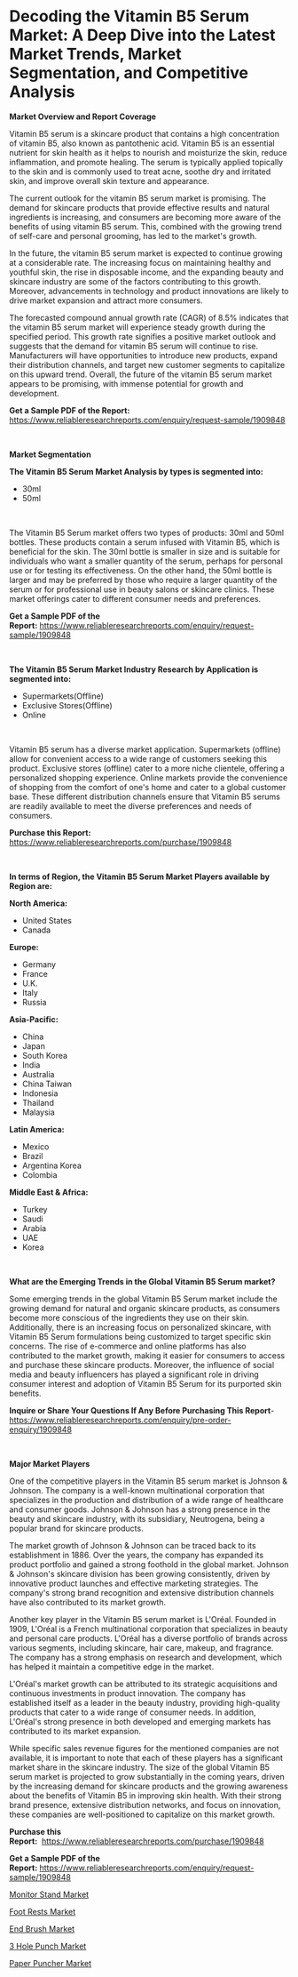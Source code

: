 <p><h1>Decoding the Vitamin B5 Serum Market: A Deep Dive into the Latest Market Trends, Market Segmentation, and Competitive Analysis</h1></p><p><strong>Market Overview and Report Coverage</strong></p>
<p><p>Vitamin B5 serum is a skincare product that contains a high concentration of vitamin B5, also known as pantothenic acid. Vitamin B5 is an essential nutrient for skin health as it helps to nourish and moisturize the skin, reduce inflammation, and promote healing. The serum is typically applied topically to the skin and is commonly used to treat acne, soothe dry and irritated skin, and improve overall skin texture and appearance.</p><p>The current outlook for the vitamin B5 serum market is promising. The demand for skincare products that provide effective results and natural ingredients is increasing, and consumers are becoming more aware of the benefits of using vitamin B5 serum. This, combined with the growing trend of self-care and personal grooming, has led to the market's growth.</p><p>In the future, the vitamin B5 serum market is expected to continue growing at a considerable rate. The increasing focus on maintaining healthy and youthful skin, the rise in disposable income, and the expanding beauty and skincare industry are some of the factors contributing to this growth. Moreover, advancements in technology and product innovations are likely to drive market expansion and attract more consumers.</p><p>The forecasted compound annual growth rate (CAGR) of 8.5% indicates that the vitamin B5 serum market will experience steady growth during the specified period. This growth rate signifies a positive market outlook and suggests that the demand for vitamin B5 serum will continue to rise. Manufacturers will have opportunities to introduce new products, expand their distribution channels, and target new customer segments to capitalize on this upward trend. Overall, the future of the vitamin B5 serum market appears to be promising, with immense potential for growth and development.</p></p>
<p><strong>Get a Sample PDF of the Report:</strong> <a href="https://www.reliableresearchreports.com/enquiry/request-sample/1909848">https://www.reliableresearchreports.com/enquiry/request-sample/1909848</a></p>
<p>&nbsp;</p>
<p><strong>Market Segmentation</strong></p>
<p><strong>The Vitamin B5 Serum Market Analysis by types is segmented into:</strong></p>
<p><ul><li>30ml</li><li>50ml</li></ul></p>
<p>&nbsp;</p>
<p><p>The Vitamin B5 Serum market offers two types of products: 30ml and 50ml bottles. These products contain a serum infused with Vitamin B5, which is beneficial for the skin. The 30ml bottle is smaller in size and is suitable for individuals who want a smaller quantity of the serum, perhaps for personal use or for testing its effectiveness. On the other hand, the 50ml bottle is larger and may be preferred by those who require a larger quantity of the serum or for professional use in beauty salons or skincare clinics. These market offerings cater to different consumer needs and preferences.</p></p>
<p><strong>Get a Sample PDF of the Report:</strong>&nbsp;<a href="https://www.reliableresearchreports.com/enquiry/request-sample/1909848">https://www.reliableresearchreports.com/enquiry/request-sample/1909848</a></p>
<p>&nbsp;</p>
<p><strong>The Vitamin B5 Serum Market Industry Research by Application is segmented into:</strong></p>
<p><ul><li>Supermarkets(Offline)</li><li>Exclusive Stores(Offline)</li><li>Online</li></ul></p>
<p>&nbsp;</p>
<p><p>Vitamin B5 serum has a diverse market application. Supermarkets (offline) allow for convenient access to a wide range of customers seeking this product. Exclusive stores (offline) cater to a more niche clientele, offering a personalized shopping experience. Online markets provide the convenience of shopping from the comfort of one's home and cater to a global customer base. These different distribution channels ensure that Vitamin B5 serums are readily available to meet the diverse preferences and needs of consumers.</p></p>
<p><strong>Purchase this Report:</strong>&nbsp; <a href="https://www.reliableresearchreports.com/purchase/1909848">https://www.reliableresearchreports.com/purchase/1909848</a></p>
<p>&nbsp;</p>
<p><strong>In terms of Region, the Vitamin B5 Serum Market Players available by Region are:</strong></p>
<p>
    <p> <strong> North America: </strong>
        <ul>
            <li>United States</li>
            <li>Canada</li>
        </ul>
        </p> 
    <p> <strong> Europe: </strong>
        <ul>
            <li>Germany</li>
            <li>France</li>
            <li>U.K.</li>
            <li>Italy</li>
            <li>Russia</li>
        </ul>
        </p> 
    <p> <strong> Asia-Pacific: </strong>
        <ul>
            <li>China</li>
            <li>Japan</li>
            <li>South Korea</li>
            <li>India</li>
            <li>Australia</li>
            <li>China Taiwan</li>
            <li>Indonesia</li>
            <li>Thailand</li>
            <li>Malaysia</li>
        </ul>
        </p> 
    <p> <strong> Latin America: </strong>
        <ul>
            <li>Mexico</li>
            <li>Brazil</li>
            <li>Argentina Korea</li>
            <li>Colombia</li>
        </ul>
        </p> 
    <p> <strong> Middle East & Africa: </strong>
        <ul>
            <li>Turkey</li>
            <li>Saudi</li>
            <li>Arabia</li>
            <li>UAE</li>
            <li>Korea</li>
        </ul>
    </p>
    </p>
<p>&nbsp;</p>
<p><strong>What are the Emerging Trends in the Global Vitamin B5 Serum market?</strong></p>
<p><p>Some emerging trends in the global Vitamin B5 Serum market include the growing demand for natural and organic skincare products, as consumers become more conscious of the ingredients they use on their skin. Additionally, there is an increasing focus on personalized skincare, with Vitamin B5 Serum formulations being customized to target specific skin concerns. The rise of e-commerce and online platforms has also contributed to the market growth, making it easier for consumers to access and purchase these skincare products. Moreover, the influence of social media and beauty influencers has played a significant role in driving consumer interest and adoption of Vitamin B5 Serum for its purported skin benefits.</p></p>
<p><strong>Inquire or Share Your Questions If Any Before Purchasing This Report</strong>- <a href="https://www.reliableresearchreports.com/enquiry/pre-order-enquiry/1909848">https://www.reliableresearchreports.com/enquiry/pre-order-enquiry/1909848</a></p>
<p>&nbsp;</p>
<p><strong>Major Market Players</strong></p>
<p><p>One of the competitive players in the Vitamin B5 serum market is Johnson & Johnson. The company is a well-known multinational corporation that specializes in the production and distribution of a wide range of healthcare and consumer goods. Johnson & Johnson has a strong presence in the beauty and skincare industry, with its subsidiary, Neutrogena, being a popular brand for skincare products.</p><p>The market growth of Johnson & Johnson can be traced back to its establishment in 1886. Over the years, the company has expanded its product portfolio and gained a strong foothold in the global market. Johnson & Johnson's skincare division has been growing consistently, driven by innovative product launches and effective marketing strategies. The company's strong brand recognition and extensive distribution channels have also contributed to its market growth.</p><p>Another key player in the Vitamin B5 serum market is L'Oréal. Founded in 1909, L'Oréal is a French multinational corporation that specializes in beauty and personal care products. L'Oréal has a diverse portfolio of brands across various segments, including skincare, hair care, makeup, and fragrance. The company has a strong emphasis on research and development, which has helped it maintain a competitive edge in the market.</p><p>L'Oréal's market growth can be attributed to its strategic acquisitions and continuous investments in product innovation. The company has established itself as a leader in the beauty industry, providing high-quality products that cater to a wide range of consumer needs. In addition, L'Oréal's strong presence in both developed and emerging markets has contributed to its market expansion.</p><p>While specific sales revenue figures for the mentioned companies are not available, it is important to note that each of these players has a significant market share in the skincare industry. The size of the global Vitamin B5 serum market is projected to grow substantially in the coming years, driven by the increasing demand for skincare products and the growing awareness about the benefits of Vitamin B5 in improving skin health. With their strong brand presence, extensive distribution networks, and focus on innovation, these companies are well-positioned to capitalize on this market growth.</p></p>
<p><strong>Purchase this Report:</strong>&nbsp;&nbsp;<a href="https://www.reliableresearchreports.com/purchase/1909848">https://www.reliableresearchreports.com/purchase/1909848</a></p>
<p></p>
<p><strong>Get a Sample PDF of the Report:</strong>&nbsp;<a href="https://www.reliableresearchreports.com/enquiry/request-sample/1909848">https://www.reliableresearchreports.com/enquiry/request-sample/1909848</a></p>
<p><p><a href="https://github.com/AKSHATREPORTPRIME/Market-Research-Report-List-2/blob/main/monitor-stand-market.md">Monitor Stand Market</a></p><p><a href="https://github.com/Chiragrp26/Market-Research-Report-List-2/blob/main/foot-rests-market.md">Foot Rests Market</a></p><p><a href="https://github.com/lilstefpacute/Market-Research-Report-List-2/blob/main/end-brush-market.md">End Brush Market</a></p><p><a href="https://github.com/FassouRP/Market-Research-Report-List-2/blob/main/3-hole-punch-market.md">3 Hole Punch Market</a></p><p><a href="https://github.com/rexevange/Market-Research-Report-List-2/blob/main/paper-puncher-market.md">Paper Puncher Market</a></p></p>
